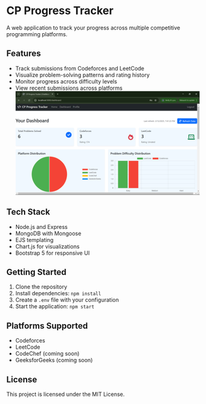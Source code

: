 # CP Progress Tracker

A web application to track your progress across multiple competitive programming platforms.

## Features

- Track submissions from Codeforces and LeetCode
- Visualize problem-solving patterns and rating history
- Monitor progress across difficulty levels
- View recent submissions across platforms
  ![image url](https://github.com/Garimakushh/CP-progress-tracker/blob/dfbd7ecad071c7ab902ab776967ddfb08eb385be/CP%20Tracker%20results/Screenshot%20(74).png)
## Tech Stack

- Node.js and Express
- MongoDB with Mongoose
- EJS templating
- Chart.js for visualizations
- Bootstrap 5 for responsive UI

## Getting Started

1. Clone the repository
2. Install dependencies: `npm install`
3. Create a `.env` file with your configuration
4. Start the application: `npm start`

## Platforms Supported

- Codeforces
- LeetCode
- CodeChef (coming soon)
- GeeksforGeeks (coming soon)

## License

This project is licensed under the MIT License.
